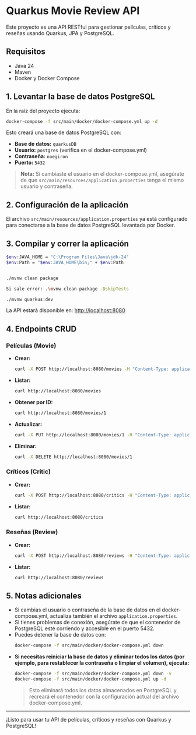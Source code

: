 # Quarkus Movie Review API

Este proyecto es una API RESTful para gestionar películas, críticos y reseñas usando Quarkus, JPA y PostgreSQL.

## Requisitos
- Java 24
- Maven
- Docker y Docker Compose

## 1. Levantar la base de datos PostgreSQL

En la raíz del proyecto ejecuta:

```sh
docker-compose -f src/main/docker/docker-compose.yml up -d
```

Esto creará una base de datos PostgreSQL con:
- **Base de datos:** `quarkusDB`
- **Usuario:** `postgres` (verifica en el docker-compose.yml)
- **Contraseña:** `noegiron`
- **Puerto:** `5432`

> **Nota:** Si cambiaste el usuario en el docker-compose.yml, asegúrate de que `src/main/resources/application.properties` tenga el mismo usuario y contraseña.

## 2. Configuración de la aplicación

El archivo `src/main/resources/application.properties` ya está configurado para conectarse a la base de datos PostgreSQL levantada por Docker.

## 3. Compilar y correr la aplicación

```sh
$env:JAVA_HOME = "C:\Program Files\Java\jdk-24"
$env:Path = "$env:JAVA_HOME\bin;" + $env:Path


./mvnw clean package

Si sale error: .\mvnw clean package -DskipTests

./mvnw quarkus:dev
```

La API estará disponible en: [http://localhost:8080](http://localhost:8080)

## 4. Endpoints CRUD

### Películas (Movie)
- **Crear:**
  ```sh
  curl -X POST http://localhost:8080/movies -H "Content-Type: application/json" -d '{"title":"Inception"}'
  ```
- **Listar:**
  ```sh
  curl http://localhost:8080/movies
  ```
- **Obtener por ID:**
  ```sh
  curl http://localhost:8080/movies/1
  ```
- **Actualizar:**
  ```sh
  curl -X PUT http://localhost:8080/movies/1 -H "Content-Type: application/json" -d '{"title":"Matrix"}'
  ```
- **Eliminar:**
  ```sh
  curl -X DELETE http://localhost:8080/movies/1
  ```

### Críticos (Critic)
- **Crear:**
  ```sh
  curl -X POST http://localhost:8080/critics -H "Content-Type: application/json" -d '{"name":"Roger Ebert"}'
  ```
- **Listar:**
  ```sh
  curl http://localhost:8080/critics
  ```

### Reseñas (Review)
- **Crear:**
  ```sh
  curl -X POST http://localhost:8080/reviews -H "Content-Type: application/json" -d '{"movieId":1,"criticId":1,"rating":5,"comment":"Excelente!"}'
  ```
- **Listar:**
  ```sh
  curl http://localhost:8080/reviews
  ```

## 5. Notas adicionales
- Si cambias el usuario o contraseña de la base de datos en el docker-compose.yml, actualiza también el archivo `application.properties`.
- Si tienes problemas de conexión, asegúrate de que el contenedor de PostgreSQL esté corriendo y accesible en el puerto 5432.
- Puedes detener la base de datos con:
  ```sh
  docker-compose -f src/main/docker/docker-compose.yml down
  ```
- **Si necesitas reiniciar la base de datos y eliminar todos los datos (por ejemplo, para restablecer la contraseña o limpiar el volumen), ejecuta:**
  ```sh
  docker-compose -f src/main/docker/docker-compose.yml down -v
  docker-compose -f src/main/docker/docker-compose.yml up -d
  ```
  > Esto eliminará todos los datos almacenados en PostgreSQL y recreará el contenedor con la configuración actual del archivo docker-compose.yml.

---

¡Listo para usar tu API de películas, críticos y reseñas con Quarkus y PostgreSQL!
